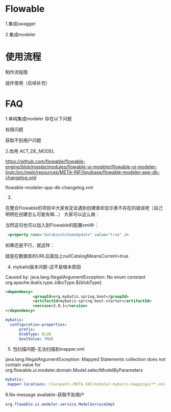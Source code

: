 # Flowable

1.集成swagger

2.集成modeler



# 使用流程

制作流程图

组件使用（后续补充）

# FAQ

1.单纯集成modeler 存在以下问题

权限问题

获取不到用户问题



2.改用 ACT_DE_MODEL

https://github.com/flowable/flowable-engine/blob/master/modules/flowable-ui-modeler/flowable-ui-modeler-logic/src/main/resources/META-INF/liquibase/flowable-modeler-app-db-changelog.xml

flowable-modeler-app-db-changelog.xml

3.

在整合Flowable的项目中大家肯定会遇到创建表却显示表不存在的错误吧（自己明明在创建怎么可能有嘛…）
大家可以这么做：

当然这句也可以加入到Flowable的配置xml中：

```xml
 <property name="databaseSchemaUpdate" value="true" />
```

如果还是不行，就这样：

就是在数据库的URL后面加上nullCatalogMeansCurrent=true



4. mybatis版本问题-这不是根本原因

Caused by: java.lang.IllegalArgumentException: No enum constant org.apache.ibatis.type.JdbcType.${blobType}

```xml
<dependency>
			<groupId>org.mybatis.spring.boot</groupId>
			<artifactId>mybatis-spring-boot-starter</artifactId>
			<version>2.0.1</version>
</dependency>
```

```yaml
mybatis:
  configuration-properties:
      prefix:
      blobType: BLOB
      boolValue: TRUE
```

5. 包扫描问题-无法扫描到mapper.xml

 java.lang.IllegalArgumentException: Mapped Statements collection does not contain value for org.flowable.ui.modeler.domain.Model.selectModelByParameters

```yaml
mybatis:
 mapper-locations: classpath:/META-INF/modeler-mybatis-mappings/**.xml
```

6.No message available-获取不到用户

```java
org.flowable.ui.modeler.service.ModelServiceImpl
```